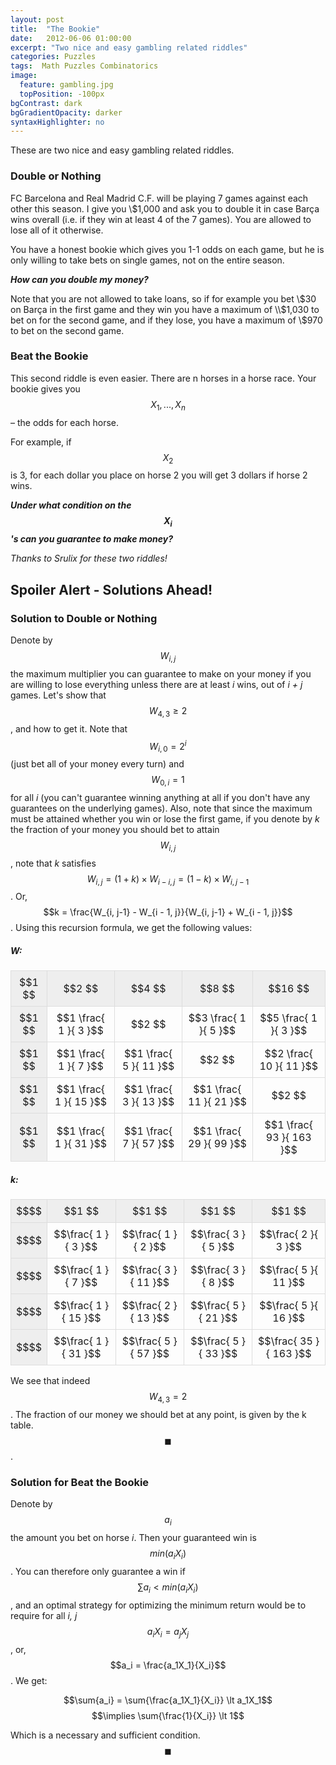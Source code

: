 ```yaml
---
layout: post
title:  "The Bookie"
date:   2012-06-06 01:00:00
excerpt: "Two nice and easy gambling related riddles"
categories: Puzzles
tags:  Math Puzzles Combinatorics
image:
  feature: gambling.jpg
  topPosition: -100px
bgContrast: dark
bgGradientOpacity: darker
syntaxHighlighter: no
---
```

These are two nice and easy gambling related riddles.

### Double or Nothing

FC Barcelona  and Real Madrid C.F. will be playing 7 games against each other this season. I give you \\$1,000 and ask you to double it in case Barça wins overall (i.e. if they win at least 4 of the 7 games). You are allowed to lose all of it otherwise.

You have a honest bookie which gives you 1-1 odds on each game, but he is only willing to take bets on single games, not on the entire season.

***How can you double my money?***

Note that you are not allowed to take loans, so if for example you bet \\$30 on Barça in the first game and they win you have a maximum of \\$1,030 to bet on for the second game, and if they lose, you have a maximum of \\$970 to bet on the second game.

### Beat the Bookie

This second riddle is even easier. There are n horses in a horse race. Your bookie gives you $$X_1, ..., X_n$$ – the odds for each horse.

For example, if $$X_2$$ is 3, for each dollar you place on horse 2 you will get 3 dollars if horse 2 wins.

***Under what condition on the $$X_i$$'s can you guarantee to make money?***

*Thanks to Srulix for these two riddles!*

## Spoiler Alert - Solutions Ahead!

### Solution to Double or Nothing
Denote by $$W_{i, j}$$ the maximum multiplier you can guarantee to make on your money if you are willing to lose everything unless there are at least *i* wins, out of *i + j* games. Let's show that $$W_{4, 3} \ge 2$$, and how to get it. Note that $$W_{i, 0} = 2^i$$ (just bet all of your money every turn) and $$W_{0, i} = 1$$ for all *i* (you can't guarantee winning anything at all if you don't have any guarantees on the underlying games). Also, note that since the maximum must be attained whether you win or lose the first game, if you denote by *k* the fraction of your money you should bet to attain $$W_{i, j}$$, note that *k* satisfies $$W_{i, j} = (1 + k) \times W_{i - i, j} = (1 - k) \times W_{i, j-1}$$. Or, $$k = \frac{W_{i, j-1} - W_{i - 1, j}}{W_{i, j-1} + W_{i - 1, j}}$$. Using this recursion formula, we get the following values:

<style>
table {
  border-collapse: collapse;
  width: 100%;
}

td, th {
  border: 1px solid #dddddd;
  text-align: center;
  padding: 8px;
}

.highlight_cell {
    background-color: #eeeeee;
}
</style>

##### W:

<table><tr><td class="highlight_cell">$$1 $$</td>
  <td class="highlight_cell">$$2 $$</td>
  <td class="highlight_cell">$$4 $$</td>
  <td class="highlight_cell">$$8 $$</td>
  <td class="highlight_cell">$$16 $$</td></tr>
<tr><td class="highlight_cell">$$1 $$</td>
  <td>$$1 \frac{ 1 }{ 3 }$$</td>
  <td>$$2 $$</td>
  <td>$$3 \frac{ 1 }{ 5 }$$</td>
  <td>$$5 \frac{ 1 }{ 3 }$$</td></tr>
<tr><td class="highlight_cell">$$1 $$</td>
  <td>$$1 \frac{ 1 }{ 7 }$$</td>
  <td>$$1 \frac{ 5 }{ 11 }$$</td>
  <td>$$2 $$</td>
  <td>$$2 \frac{ 10 }{ 11 }$$</td></tr>
<tr><td class="highlight_cell">$$1 $$</td>
  <td>$$1 \frac{ 1 }{ 15 }$$</td>
  <td>$$1 \frac{ 3 }{ 13 }$$</td>
  <td>$$1 \frac{ 11 }{ 21 }$$</td>
  <td>$$2 $$</td></tr>
<tr><td class="highlight_cell">$$1 $$</td>
  <td>$$1 \frac{ 1 }{ 31 }$$</td>
  <td>$$1 \frac{ 7 }{ 57 }$$</td>
  <td>$$1 \frac{ 29 }{ 99 }$$</td>
  <td>$$1 \frac{ 93 }{ 163 }$$</td></tr></table>

##### k:

<table><tr><td class="highlight_cell">$$$$</td>
  <td class="highlight_cell">$$1 $$</td>
  <td class="highlight_cell">$$1 $$</td>
  <td class="highlight_cell">$$1 $$</td>
  <td class="highlight_cell">$$1 $$</td></tr>
<tr><td class="highlight_cell">$$$$</td>
  <td>$$\frac{ 1 }{ 3 }$$</td>
  <td>$$\frac{ 1 }{ 2 }$$</td>
  <td>$$\frac{ 3 }{ 5 }$$</td>
  <td>$$\frac{ 2 }{ 3 }$$</td></tr>
<tr><td class="highlight_cell">$$$$</td>
  <td>$$\frac{ 1 }{ 7 }$$</td>
  <td>$$\frac{ 3 }{ 11 }$$</td>
  <td>$$\frac{ 3 }{ 8 }$$</td>
  <td>$$\frac{ 5 }{ 11 }$$</td></tr>
<tr><td class="highlight_cell">$$$$</td>
  <td>$$\frac{ 1 }{ 15 }$$</td>
  <td>$$\frac{ 2 }{ 13 }$$</td>
  <td>$$\frac{ 5 }{ 21 }$$</td>
  <td>$$\frac{ 5 }{ 16 }$$</td></tr>
<tr><td class="highlight_cell">$$$$</td>
  <td>$$\frac{ 1 }{ 31 }$$</td>
  <td>$$\frac{ 5 }{ 57 }$$</td>
  <td>$$\frac{ 5 }{ 33 }$$</td>
  <td>$$\frac{ 35 }{ 163 }$$</td></tr></table>

We see that indeed $$W_{4, 3} = 2$$. The fraction of our money we should bet at any point, is given by the k table. $$\blacksquare$$.

### Solution for Beat the Bookie

Denote by $$a_i$$ the amount you bet on horse *i*. Then your guaranteed win is $$min(a_iX_i)$$. You can therefore only guarantee a win if $$\sum{a_i} \lt min(a_iX_i)$$, and an optimal strategy for optimizing the minimum return would be to require for all *i, j* $$a_iX_i=a_jX_j$$, or, $$a_i = \frac{a_1X_1}{X_i}$$. We get:

$$\sum{a_i} = \sum{\frac{a_1X_1}{X_i}} \lt a_1X_1$$
$$\implies \sum{\frac{1}{X_i}} \lt 1$$

Which is a necessary and sufficient condition. $$\blacksquare$$
